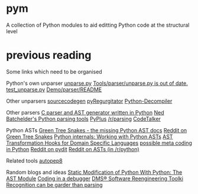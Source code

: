 pym
===

A collection of Python modules to aid editting Python code at the structural level

previous reading
================

Some links which need to be organised

Python's own unparser
[unparse.py](http://svn.python.org/projects/python/trunk/Demo/parser/unparse.py)
[Tools/parser/unparse.py is out of date.](http://bugs.python.org/issue14695)
[test_unparse.py](http://hg.python.org/cpython/file/default/Tools/parser/test_unparse.py)
[Demo/parser/README](http://svn.python.org/view/python/branches/release24-maint/Demo/parser/README?revision=37910&view=markup)

Other unparsers
[sourcecodegen](http://pypi.python.org/pypi/sourcecodegen/0.6.14)
[pyRegurgitator](http://pypi.python.org/pypi/pyRegurgitator)
[Python-Decompiler](https://github.com/jalanb/Python-Decompiler)

Other parsers
[C parser and AST generator written in Python](http://code.google.com/p/pycparser/)
[Ned Batchelder's Python parsing tools](http://nedbatchelder.com/text/python-parsers.html)
[PyPlus](http://www.reddit.com/r/Python/comments/wv6qn/plyplus_a_friendly_yet_powerful_lrparser_written/)
[/r/parsing](http://www.reddit.com/r/parsing)
[CodeTalker](http://pypi.python.org/pypi/CodeTalker/0.5)

Python ASTs
[Green Tree Snakes - the missing Python AST docs](http://greentreesnakes.readthedocs.org/en/latest/)
[Reddit on Green Tree Snakes](http://www.reddit.com/r/Python/comments/13kbyg/green_tree_snakes_a_new_guide_to_using_abstract/)
[Python internals: Working with Python ASTs](http://eli.thegreenplace.net/2009/11/28/python-internals-working-with-python-asts/)
[AST Transformation Hooks for Domain Specific Languages](http://mail.python.org/pipermail/python-ideas/2011-April/009765.html)
[possible meta coding in Python](https://github.com/albertz/CPython/blob/astcompile_patch/test_co_ast.py)
[Reddit on pydit](http://www.reddit.com/r/Python/comments/bfnn8/pydit_im_trying_to_find_the_most_elegant_way_to/)
[Reddit on ASTs (in /r/python)](http://www.reddit.com/r/Python/search?q=ast&restrict_sr=on)

Related tools
[autopep8](https://github.com/jalanb/autopep8)

Random blogs and ideas
[Static Modification of Python With Python: The AST Module](http://blueprintforge.com/blog/2012/02/27/static-modification-of-python-with-python-the-ast-module/)
[Coding in a debugger](http://msinilo.pl/blog/?p=965)
[DMS® Software Reengineering Toolki](http://www.semanticdesigns.com/Products/DMS/DMSToolkit.html)
[Recognition can be garder than parsing](http://www.academia.edu/798690/Recognition_can_be_harder_than_parsing)

